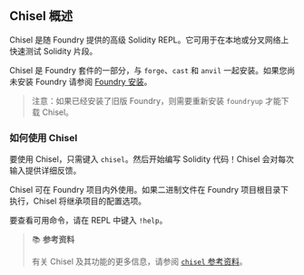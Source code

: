 ## Chisel 概述

Chisel 是随 Foundry 提供的高级 Solidity REPL。它可用于在本地或分叉网络上快速测试 Solidity 片段。

Chisel 是 Foundry 套件的一部分，与 `forge`、`cast` 和 `anvil` 一起安装。如果您尚未安装 Foundry 请参阅 [Foundry 安装](../getting-started/installation.md)。

> 注意：如果已经安装了旧版 Foundry，则需要重新安装 `foundryup` 才能下载 Chisel。

### 如何使用 Chisel

要使用 Chisel，只需键入 `chisel`。然后开始编写 Solidity 代码！Chisel 会对每次输入提供详细反馈。

Chisel 可在 Foundry 项目内外使用。如果二进制文件在 Foundry 项目根目录下执行，Chisel 将继承项目的配置选项。

要查看可用命令，请在 REPL 中键入 `!help`。

> 📚 **参考资料**
>
> 有关 Chisel 及其功能的更多信息，请参阅 [`chisel` 参考资料](../reference/chisel/)。

